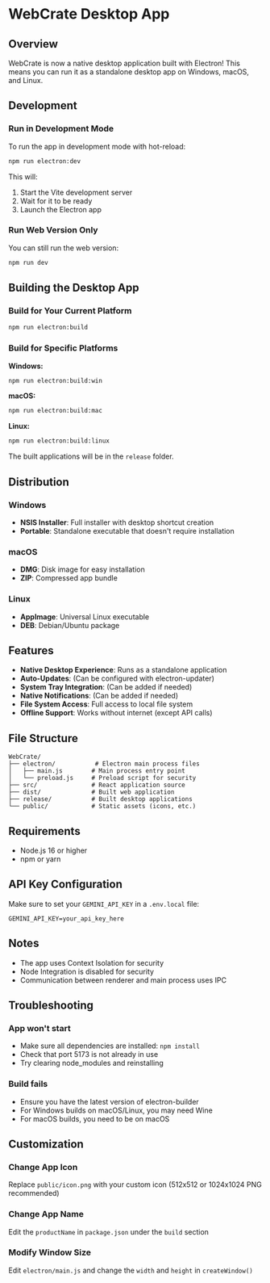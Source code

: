 # WebCrate Desktop App

## Overview

WebCrate is now a native desktop application built with Electron! This means you can run it as a standalone desktop app on Windows, macOS, and Linux.

## Development

### Run in Development Mode

To run the app in development mode with hot-reload:

```bash
npm run electron:dev
```

This will:

1. Start the Vite development server
2. Wait for it to be ready
3. Launch the Electron app

### Run Web Version Only

You can still run the web version:

```bash
npm run dev
```

## Building the Desktop App

### Build for Your Current Platform

```bash
npm run electron:build
```

### Build for Specific Platforms

**Windows:**

```bash
npm run electron:build:win
```

**macOS:**

```bash
npm run electron:build:mac
```

**Linux:**

```bash
npm run electron:build:linux
```

The built applications will be in the `release` folder.

## Distribution

### Windows

- **NSIS Installer**: Full installer with desktop shortcut creation
- **Portable**: Standalone executable that doesn't require installation

### macOS

- **DMG**: Disk image for easy installation
- **ZIP**: Compressed app bundle

### Linux

- **AppImage**: Universal Linux executable
- **DEB**: Debian/Ubuntu package

## Features

- **Native Desktop Experience**: Runs as a standalone application
- **Auto-Updates**: (Can be configured with electron-updater)
- **System Tray Integration**: (Can be added if needed)
- **Native Notifications**: (Can be added if needed)
- **File System Access**: Full access to local file system
- **Offline Support**: Works without internet (except API calls)

## File Structure

```
WebCrate/
├── electron/           # Electron main process files
│   ├── main.js        # Main process entry point
│   └── preload.js     # Preload script for security
├── src/               # React application source
├── dist/              # Built web application
├── release/           # Built desktop applications
└── public/            # Static assets (icons, etc.)
```

## Requirements

- Node.js 16 or higher
- npm or yarn

## API Key Configuration

Make sure to set your `GEMINI_API_KEY` in a `.env.local` file:

```
GEMINI_API_KEY=your_api_key_here
```

## Notes

- The app uses Context Isolation for security
- Node Integration is disabled for security
- Communication between renderer and main process uses IPC

## Troubleshooting

### App won't start

- Make sure all dependencies are installed: `npm install`
- Check that port 5173 is not already in use
- Try clearing node_modules and reinstalling

### Build fails

- Ensure you have the latest version of electron-builder
- For Windows builds on macOS/Linux, you may need Wine
- For macOS builds, you need to be on macOS

## Customization

### Change App Icon

Replace `public/icon.png` with your custom icon (512x512 or 1024x1024 PNG recommended)

### Change App Name

Edit the `productName` in `package.json` under the `build` section

### Modify Window Size

Edit `electron/main.js` and change the `width` and `height` in `createWindow()`
